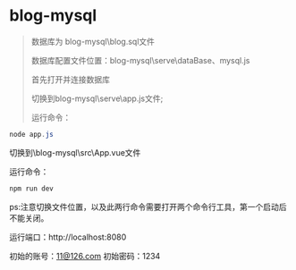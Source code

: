 # blog-mysql

> 数据库为 blog-mysql\blog.sql文件
>
> 数据库配置文件位置：blog-mysql\serve\dataBase、mysql.js
>
> 首先打开并连接数据库
>
> 切换到blog-mysql\serve\app.js文件;
>
> 运行命令：

```powershell
node app.js
```

切换到\blog-mysql\src\App.vue文件

运行命令：

```powershell
npm run dev
```

ps:注意切换文件位置，以及此两行命令需要打开两个命令行工具，第一个启动后不能关闭。

运行端口：http://localhost:8080

初始的账号：11@126.com
初始密码：1234

